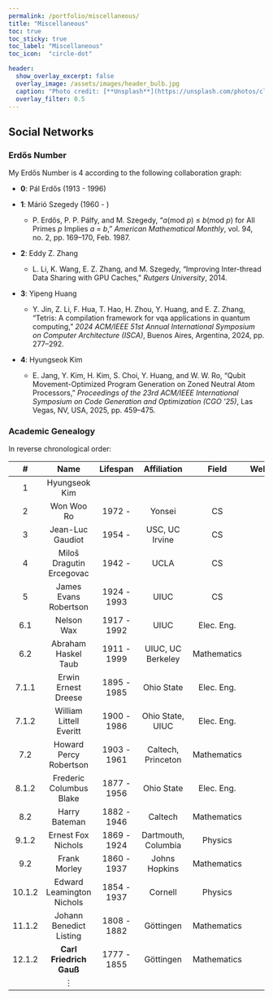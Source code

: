 ```yaml
---
permalink: /portfolio/miscellaneous/
title: "Miscellaneous"
toc: true
toc_sticky: true
toc_label: "Miscellaneous"
toc_icon:  "circle-dot"

header:
  show_overlay_excerpt: false
  overlay_image: /assets/images/header_bulb.jpg
  caption: "Photo credit: [**Unsplash**](https://unsplash.com/photos/closeup-photo-of-lighted-bulb-xkEtD4Stn0I)"
  overlay_filter: 0.5
---
```



## Social Networks

### Erdős Number <a href="https://en.wikipedia.org/wiki/Erd%C5%91s_number" target="_blank"><i class="fab fa-wikipedia-w" title="Wikipedia"></i></a>

My Erdős Number is 4 according to the following collaboration graph:

- **0**: Pál Erdős (1913 - 1996) <a href="https://en.wikipedia.org/wiki/Paul_Erd%C5%91s" target="_blank"><i class="fab fa-wikipedia-w" title="Wikipedia"></i></a>

- **1**: Márió Szegedy (1960 - ) <a href="https://en.wikipedia.org/wiki/Mario_Szegedy" target="_blank"><i class="fab fa-wikipedia-w" title="Wikipedia"></i></a> <a href="https://people.cs.rutgers.edu/~szegedy/homepage.html" target="_blank"><i class="fa fa-house" title="Website"></i></a>
  - P. Erdős, P. P. Pálfy, and M. Szegedy, “*a*(mod *p*) ≤ *b*(mod *p*) for All Primes *p* Implies *a* = *b*,” *American Mathematical Monthly*, vol. 94, no. 2, pp. 169–170, Feb. 1987. <a href="https://doi.org/10.1080/00029890.1987.12000612" target="_blank"><i class="fa fa-book" title="Reference"></i></a>

- **2**: Eddy Z. Zhang <a href="https://people.cs.rutgers.edu/~zz124/" target="_blank"><i class="fa fa-house" title="Website"></i></a>
  - L. Li, K. Wang, E. Z. Zhang, and M. Szegedy, “Improving Inter-thread Data Sharing with GPU Caches,” *Rutgers University*, 2014. <a href="https://doi.org/10.7282/T39Z98F3" target="_blank"><i class="fa fa-book" title="Reference"></i></a>

- **3**: Yipeng Huang <a href="https://yipenghuang.com" target="_blank"><i class="fa fa-house" title="Website"></i></a>
  - Y. Jin, Z. Li, F. Hua, T. Hao, H. Zhou, Y. Huang, and E. Z. Zhang, “Tetris: A compilation framework for vqa applications in quantum computing,” *2024 ACM/IEEE 51st Annual International Symposium on Computer Architecture (ISCA)*, Buenos Aires, Argentina, 2024, pp. 277–292. <a href="https://doi.org/10.1109/ISCA59077.2024.00029" target="_blank"><i class="fa fa-book" title="Reference"></i></a>

- **4**: Hyungseok Kim
  - E. Jang, Y. Kim, H. Kim, S. Choi, Y. Huang, and W. W. Ro, “Qubit Movement-Optimized Program Generation on Zoned Neutral Atom Processors,” *Proceedings of the 23rd ACM/IEEE International Symposium on Code Generation and Optimization (CGO '25)*, Las Vegas, NV, USA, 2025, pp. 459–475. <a href="https://doi.org/10.1145/3696443.3708937" target="_blank"><i class="fa fa-book" title="Reference"></i></a>

### Academic Genealogy <a href="https://en.wikipedia.org/wiki/Academic_genealogy" target="_blank"><i class="fab fa-wikipedia-w" title="Wikipedia"></i></a>

In reverse chronological order:

| # | Name | Lifespan | Affiliation | Field | Website |
|:---:|:---:|:---:|:---:|:---:|:---:|
| 1 | Hyungseok Kim | | | |
| 2 | Won Woo Ro | 1972 -  | Yonsei | CS | <a href="http://escal.yonsei.ac.kr/professor.html" target="_blank"><i class="fa fa-house" title="Website"></i></a> |
| 3 | Jean-Luc Gaudiot | 1954 -  | USC, UC Irvine | CS | <a href="http://pascal.eng.uci.edu/people/index.html" target="_blank"><i class="fa fa-house" title="Website"></i></a> <a href="https://en.wikipedia.org/wiki/Jean-Luc_Gaudiot" target="_blank"><i class="fab fa-wikipedia-w" title="Wikipedia"></i></a> |
| 4 | Miloš Dragutin Ercegovac | 1942 -  | UCLA | CS | <a href="https://web.cs.ucla.edu/~milos/" target="_blank"><i class="fa fa-house" title="Website"></i></a> |
| 5 | James Evans Robertson | 1924 - 1993 | UIUC | CS | <a href="https://archon.library.illinois.edu/archives/?p=creators/creator&id=875" target="_blank"><i class="fa fa-house" title="Website"></i></a> |
| 6.1 | Nelson Wax | 1917 - 1992 | UIUC | Elec. Eng. | <a href="https://archon.library.illinois.edu/archives/index.php?p=creators/creator&id=828" target="_blank"><i class="fa fa-house" title="Website"></i></a> |
| 6.2 | Abraham Haskel Taub | 1911 - 1999 | UIUC, UC Berkeley | Mathematics | <a href="https://en.wikipedia.org/wiki/Abraham_H._Taub" target="_blank"><i class="fab fa-wikipedia-w" title="Wikipedia"></i></a> |
| 7.1.1 | Erwin Ernest Dreese | 1895 - 1985 | Ohio State | Elec. Eng. | |
| 7.1.2 | William Littell Everitt | 1900 - 1986 | Ohio State, UIUC | Elec. Eng. | <a href="https://en.wikipedia.org/wiki/William_Littell_Everitt" target="_blank"><i class="fab fa-wikipedia-w" title="Wikipedia"></i></a> |
| 7.2 | Howard Percy Robertson | 1903 - 1961 | Caltech, Princeton | Mathematics | <a href="https://en.wikipedia.org/wiki/Howard_P._Robertson" target="_blank"><i class="fab fa-wikipedia-w" title="Wikipedia"></i></a> |
| 8.1.2 | Frederic Columbus Blake | 1877 - 1956 | Ohio State | Elec. Eng. | <a href="https://en.wikipedia.org/wiki/Frederic_Columbus_Blake" target="_blank"><i class="fab fa-wikipedia-w" title="Wikipedia"></i></a> |
| 8.2 | Harry Bateman | 1882 - 1946 | Caltech | Mathematics | <a href="https://en.wikipedia.org/wiki/Harry_Bateman" target="_blank"><i class="fab fa-wikipedia-w" title="Wikipedia"></i></a> |
| 9.1.2 | Ernest Fox Nichols | 1869 - 1924 | Dartmouth, Columbia | Physics | <a href="https://en.wikipedia.org/wiki/Ernest_Fox_Nichols" target="_blank"><i class="fab fa-wikipedia-w" title="Wikipedia"></i></a> |
| 9.2 | Frank Morley | 1860 - 1937 | Johns Hopkins | Mathematics | <a href="https://en.wikipedia.org/wiki/Frank_Morley" target="_blank"><i class="fab fa-wikipedia-w" title="Wikipedia"></i></a> |
| 10.1.2 | Edward Leamington Nichols | 1854 - 1937 | Cornell | Physics | <a href="https://en.wikipedia.org/wiki/Edward_Leamington_Nichols" target="_blank"><i class="fab fa-wikipedia-w" title="Wikipedia"></i></a> |
| 11.1.2 | Johann Benedict Listing | 1808 - 1882 | Göttingen | Mathematics | <a href="https://en.wikipedia.org/wiki/Johann_Benedict_Listing" target="_blank"><i class="fab fa-wikipedia-w" title="Wikipedia"></i></a> |
| 12.1.2 | **Carl Friedrich Gauß** | 1777 - 1855 | Göttingen | Mathematics | <a href="https://en.wikipedia.org/wiki/Carl_Friedrich_Gauss" target="_blank"><i class="fab fa-wikipedia-w" title="Wikipedia"></i></a> |
| | ⋮ | | | | |

